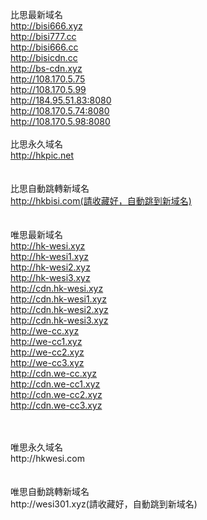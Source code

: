 比思最新域名<br>
http://bisi666.xyz<br>
http://bisi777.cc<br>
http://bisi666.cc<br>
http://bisicdn.cc<br>
http://bs-cdn.xyz<br>
http://108.170.5.75<br>
http://108.170.5.99<br>
http://184.95.51.83:8080<br>
http://108.170.5.74:8080<br>
http://108.170.5.98:8080<br>
<br>
比思永久域名<br>
http://hkpic.net<br>
<br>
<br>
比思自動跳轉新域名<br>
http://hkbisi.com(請收藏好，自動跳到新域名)<br>
<br>
<br>
唯思最新域名<br>
http://hk-wesi.xyz<br>
http://hk-wesi1.xyz<br>
http://hk-wesi2.xyz<br>
http://hk-wesi3.xyz<br>
http://cdn.hk-wesi.xyz<br>
http://cdn.hk-wesi1.xyz<br>
http://cdn.hk-wesi2.xyz<br>
http://cdn.hk-wesi3.xyz<br>
http://we-cc.xyz<br>
http://we-cc1.xyz<br>
http://we-cc2.xyz<br>
http://we-cc3.xyz<br>
http://cdn.we-cc.xyz<br>
http://cdn.we-cc1.xyz<br>
http://cdn.we-cc2.xyz<br>
http://cdn.we-cc3.xyz<br>


<br>
<br>
唯思永久域名<br>
http://hkwesi.com<br>
<br>
<br>
唯思自動跳轉新域名<br>
http://wesi301.xyz(請收藏好，自動跳到新域名)
